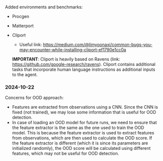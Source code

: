 Added environments and benchmarks:
- Procgen
- Matterport
- Cliport
    - Useful link: https://medium.com/@limyoonaxi/common-bugs-you-may-encounter-while-installing-cliport-ef1790e1cc0a

  **IMPORTANT**: Cliport is heavily based on Ravens (link: https://github.com/google-research/ravens). Cliport contains additional tasks that incorporate human language instructions as additional inputs to the agent. 


### 2024-10-22
Concerns for OOD approach:
- Features are extracted from observations using a CNN. Since the CNN is fixed (not trained), we may lose some information that is useful for OOD detection.
- In case of loading an OOD model for future runs, we need to ensure that the feature extractor is the same as the one used to train the OOD model. This is because the feature extractor is used to extract features from observations, which are then used to calculate the OOD score. If the feature extractor is different (which it is since its parameters are initialized randomly), the OOD score will be calculated using different features, which may not be useful for OOD detection.
